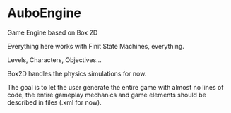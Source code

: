 # AuboEngine
Game Engine based on Box 2D

Everything here works with Finit State Machines, everything.

Levels, Characters, Objectives...

Box2D handles the physics simulations for now.

The goal is to let the user generate the entire game with almost no lines of code, the entire gameplay mechanics and game elements should be described in files (.xml for now).
